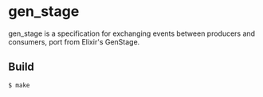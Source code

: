 gen_stage
=====

gen_stage is a specification for exchanging events between producers and consumers, port from Elixir's GenStage.

Build
-----

    $ make
